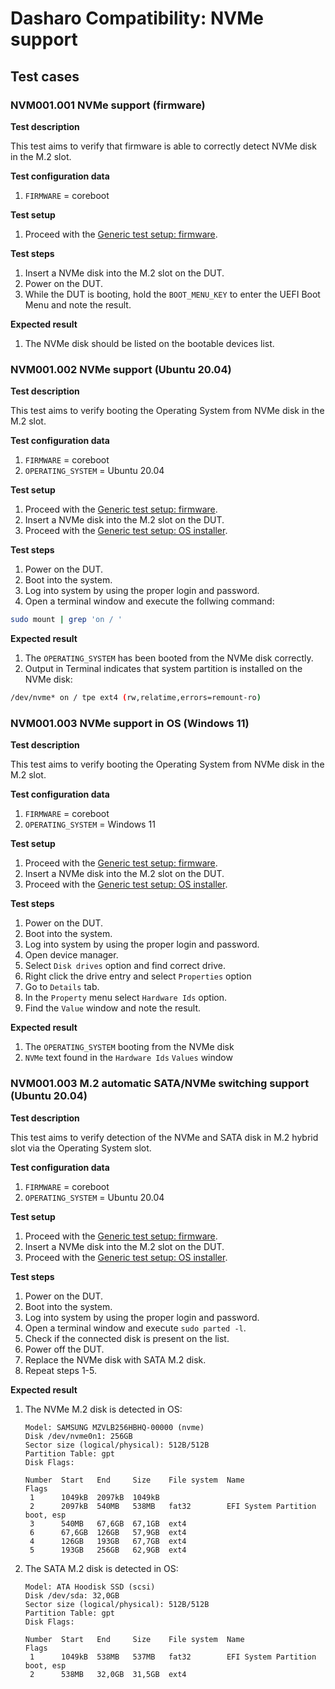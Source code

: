 # Dasharo Compatibility: NVMe support

## Test cases

### NVM001.001 NVMe support (firmware)

**Test description**

This test aims to verify that firmware is able to correctly
detect NVMe disk in the M.2 slot.

**Test configuration data**

1. `FIRMWARE` = coreboot

**Test setup**

1. Proceed with the
    [Generic test setup: firmware](../../generic-test-setup#firmware).

**Test steps**

1. Insert a NVMe disk into the M.2 slot on the DUT.
1. Power on the DUT.
1. While the DUT is booting, hold the `BOOT_MENU_KEY` to enter
    the UEFI Boot Menu and note the result.

**Expected result**

1. The NVMe disk should be listed on the bootable devices list.

### NVM001.002 NVMe support (Ubuntu 20.04)

**Test description**

This test aims to verify booting the Operating System from NVMe disk in
the M.2 slot.

**Test configuration data**

1. `FIRMWARE` = coreboot
1. `OPERATING_SYSTEM` = Ubuntu 20.04

**Test setup**

1. Proceed with the
    [Generic test setup: firmware](../../generic-test-setup#firmware).
1. Insert a NVMe disk into the M.2 slot on the DUT.
1. Proceed with the
    [Generic test setup: OS installer](../../generic-test-setup#os-installer).

**Test steps**

1. Power on the DUT.
1. Boot into the system.
1. Log into system by using the proper login and password.
1. Open a terminal window and execute the follwing command:

```bash
sudo mount | grep 'on / '
```

**Expected result**

1. The `OPERATING_SYSTEM` has been booted from the NVMe disk correctly.
1. Output in Terminal indicates that system partition is installed on the NVMe
    disk:

```bash
/dev/nvme* on / tpe ext4 (rw,relatime,errors=remount-ro)
```

### NVM001.003 NVMe support in OS (Windows 11)

**Test description**

This test aims to verify booting the Operating System from NVMe disk in the
M.2 slot.

**Test configuration data**

1. `FIRMWARE` = coreboot
1. `OPERATING_SYSTEM` = Windows 11

**Test setup**

1. Proceed with the
    [Generic test setup: firmware](../../generic-test-setup#firmware).
1. Insert a NVMe disk into the M.2 slot on the DUT.
1. Proceed with the
    [Generic test setup: OS installer](../../generic-test-setup#os-installer).

**Test steps**

1. Power on the DUT.
1. Boot into the system.
1. Log into system by using the proper login and password.
1. Open device manager.
1. Select `Disk drives` option and find correct drive.
1. Right click the drive entry and select `Properties` option
1. Go to `Details` tab.
1. In the `Property` menu select `Hardware Ids` option.
1. Find the `Value` window and note the result.

**Expected result**

1. The `OPERATING_SYSTEM` booting from the NVMe disk
1. `NVMe` text found in the `Hardware Ids` `Values` window

### NVM001.003 M.2 automatic SATA/NVMe switching support (Ubuntu 20.04)

**Test description**

This test aims to verify detection of the NVMe and SATA disk in M.2 hybrid slot
via the Operating System slot.

**Test configuration data**

1. `FIRMWARE` = coreboot
2. `OPERATING_SYSTEM` = Ubuntu 20.04

**Test setup**

1. Proceed with the
    [Generic test setup: firmware](../../generic-test-setup#firmware).
1. Insert a NVMe disk into the M.2 slot on the DUT.
1. Proceed with the
    [Generic test setup: OS installer](../../generic-test-setup#os-installer).

**Test steps**

1. Power on the DUT.
2. Boot into the system.
3. Log into system by using the proper login and password.
4. Open a terminal window and execute `sudo parted -l`.
5. Check if the connected disk is present on the list.
6. Power off the DUT.
7. Replace the NVMe disk with SATA M.2 disk.
8. Repeat steps 1-5.

**Expected result**

1. The NVMe M.2 disk is detected in OS:

    ```
    Model: SAMSUNG MZVLB256HBHQ-00000 (nvme)
    Disk /dev/nvme0n1: 256GB
    Sector size (logical/physical): 512B/512B
    Partition Table: gpt
    Disk Flags: 
    
    Number  Start   End     Size    File system  Name                  Flags
     1      1049kB  2097kB  1049kB
     2      2097kB  540MB   538MB   fat32        EFI System Partition  boot, esp
     3      540MB   67,6GB  67,1GB  ext4
     6      67,6GB  126GB   57,9GB  ext4
     4      126GB   193GB   67,7GB  ext4
     5      193GB   256GB   62,9GB  ext4
    ```

2. The SATA M.2 disk is detected in OS:

    ```
    Model: ATA Hoodisk SSD (scsi)
    Disk /dev/sda: 32,0GB
    Sector size (logical/physical): 512B/512B
    Partition Table: gpt
    Disk Flags: 
    
    Number  Start   End     Size    File system  Name                  Flags
     1      1049kB  538MB   537MB   fat32        EFI System Partition  boot, esp
     2      538MB   32,0GB  31,5GB  ext4
    ```
